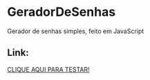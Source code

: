 # GeradorDeSenhas
Gerador de senhas simples, feito em JavaScript

<h2>Link:</h2>

<a target="_blank" href="https://johnn0101.github.io/GeradorDeSenhas/">CLIQUE AQUI PARA TESTAR!</a>
